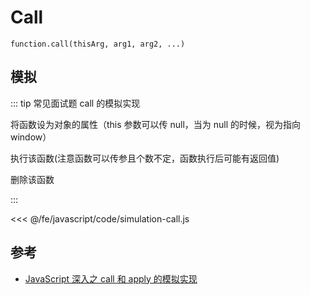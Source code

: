 # Call

`function.call(thisArg, arg1, arg2, ...)`

## 模拟

::: tip 常见面试题 call 的模拟实现

将函数设为对象的属性（this 参数可以传 null，当为 null 的时候，视为指向 window）

执行该函数(注意函数可以传参且个数不定，函数执行后可能有返回值)

删除该函数

:::

<<< @/fe/javascript/code/simulation-call.js

## 参考

- [JavaScript 深入之 call 和 apply 的模拟实现](https://github.com/mqyqingfeng/Blog/issues/11)
